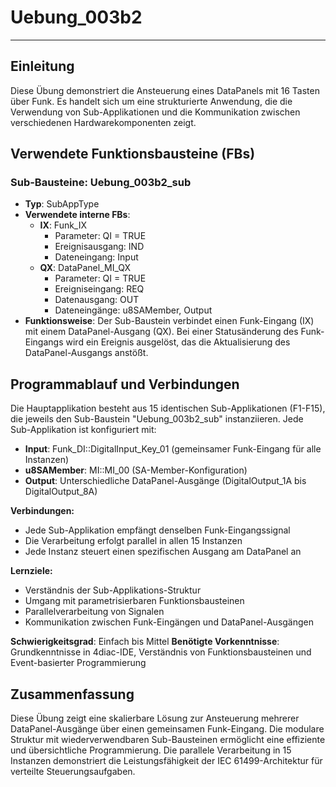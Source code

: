 # Uebung_003b2

* * * * * * * * * *

## Einleitung
Diese Übung demonstriert die Ansteuerung eines DataPanels mit 16 Tasten über Funk. Es handelt sich um eine strukturierte Anwendung, die die Verwendung von Sub-Applikationen und die Kommunikation zwischen verschiedenen Hardwarekomponenten zeigt.

## Verwendete Funktionsbausteine (FBs)

### Sub-Bausteine: Uebung_003b2_sub
- **Typ**: SubAppType
- **Verwendete interne FBs**:
    - **IX**: Funk_IX
        - Parameter: QI = TRUE
        - Ereignisausgang: IND
        - Dateneingang: Input
    - **QX**: DataPanel_MI_QX
        - Parameter: QI = TRUE
        - Ereigniseingang: REQ
        - Datenausgang: OUT
        - Dateneingänge: u8SAMember, Output
- **Funktionsweise**: Der Sub-Baustein verbindet einen Funk-Eingang (IX) mit einem DataPanel-Ausgang (QX). Bei einer Statusänderung des Funk-Eingangs wird ein Ereignis ausgelöst, das die Aktualisierung des DataPanel-Ausgangs anstößt.

## Programmablauf und Verbindungen
Die Hauptapplikation besteht aus 15 identischen Sub-Applikationen (F1-F15), die jeweils den Sub-Baustein "Uebung_003b2_sub" instanziieren. Jede Sub-Applikation ist konfiguriert mit:

- **Input**: Funk_DI::DigitalInput_Key_01 (gemeinsamer Funk-Eingang für alle Instanzen)
- **u8SAMember**: MI::MI_00 (SA-Member-Konfiguration)
- **Output**: Unterschiedliche DataPanel-Ausgänge (DigitalOutput_1A bis DigitalOutput_8A)

**Verbindungen:**
- Jede Sub-Applikation empfängt denselben Funk-Eingangssignal
- Die Verarbeitung erfolgt parallel in allen 15 Instanzen
- Jede Instanz steuert einen spezifischen Ausgang am DataPanel an

**Lernziele:**
- Verständnis der Sub-Applikations-Struktur
- Umgang mit parametrisierbaren Funktionsbausteinen
- Parallelverarbeitung von Signalen
- Kommunikation zwischen Funk-Eingängen und DataPanel-Ausgängen

**Schwierigkeitsgrad**: Einfach bis Mittel
**Benötigte Vorkenntnisse**: Grundkenntnisse in 4diac-IDE, Verständnis von Funktionsbausteinen und Event-basierter Programmierung

## Zusammenfassung
Diese Übung zeigt eine skalierbare Lösung zur Ansteuerung mehrerer DataPanel-Ausgänge über einen gemeinsamen Funk-Eingang. Die modulare Struktur mit wiederverwendbaren Sub-Bausteinen ermöglicht eine effiziente und übersichtliche Programmierung. Die parallele Verarbeitung in 15 Instanzen demonstriert die Leistungsfähigkeit der IEC 61499-Architektur für verteilte Steuerungsaufgaben.